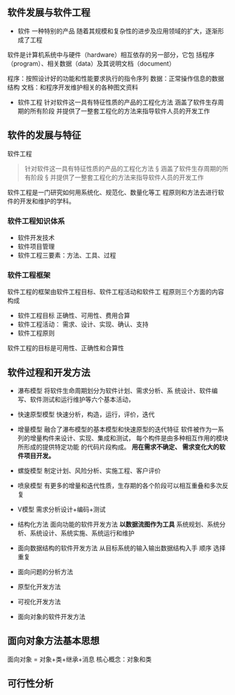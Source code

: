 


## 软件发展与软件工程
- 软件
一种特别的产品
随着其规模和复杂性的进步及应用领域的扩大，逐渐形成了工程

软件是计算机系统中与硬件（hardware）相互依存的另一部分，它包 括程序（program）、相关数据（data）及其说明文档（document）

程序：按照设计好的功能和性能要求执行的指令序列
数据：正常操作信息的数据结构
文档：和程序开发维护相关的各种图文资料

- 软件工程
针对软件这一具有特征性质的产品的工程化方法
涵盖了软件生存周期的所有阶段
并提供了一整套工程化的方法来指导软件人员的开发工作

## 软件的发展与特征

软件工程
> 针对软件这一具有特征性质的产品的工程化方法 § 涵盖了软件生存周期的所有阶段 § 并提供了一整套工程化的方法来指导软件人员的开发工作

软件工程是一门研究如何用系统化、规范化、数量化等工 程原则和方法去进行软件的开发和维护的学科。

### 软件工程知识体系
- 软件开发技术
- 软件项目管理
- 软件工程三要素：方法、工具、过程

### 软件工程框架
软件工程的框架由软件工程目标、软件工程活动和软件工 程原则三个方面的内容构成

- 软件工程目标
正确性、可用性、费用合算
- 软件工程活动：
需求、设计、实现、确认、支持
- 软件工程原则

软件工程的目标是可用性、正确性和合算性


## 软件过程和开发方法
- 瀑布模型
将软件生命周期划分为软件计划、需求分析、系 统设计、软件编写、软件测试和运行维护等六个基本活动，
- 快速原型模型
快速分析，构造，运行，评价，迭代
- 增量模型
融合了瀑布模型的基本模型和快速原型的迭代特征
软件被作为一系列的增量构件来设计、实现、集成和测试， 每个构件是由多种相互作用的模块所形成的提供特定功能 的代码片段构成。
**用在需求不确定、 需求变化大的软件项目开发。**
- 螺旋模型
制定计划、风险分析、实施工程、客户评价
- 喷泉模型
有更多的增量和迭代性质，生存期的各个阶段可以相互重叠和多次反复
- V模型
需求分析设计+编码+测试


- 结构化方法
面向功能的软件开发方法
**以数据流图作为工具**
系统规划、系统分析、系统设计、系统实施、系统运行和维护

- 面向数据结构的软件开发方法
从目标系统的输入输出数据结构入手
顺序 选择 重复

- 面向问题的分析方法
- 原型化开发方法
- 可视化开发方法
- 面向对象的软件开发方法


## 面向对象方法基本思想
面向对象 = 对象+类+继承+消息
核心概念：对象和类

## 可行性分析